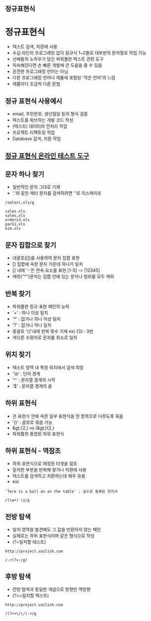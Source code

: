 ## 정규표현식
# 정규표현식
- 텍스트 검색, 치환에 사용
- 수십 라인의 프로그래밍 없이 정규식 1~2줄로 대부분의 문자열로 작업 가능
- 선배들의 노하우가 담긴 파워풀한 텍스트 관련 도구
- 익숙해진다면 손 빠른 개발에 큰 도움을 줄 수 있음
- 온전한 프로그래밍 언어는 아님
- 다른 프로그래밍 언어나 제품에 포함된 '작은 언어'의 느낌
- 제품마다 조금씩 다른 문법

## 정규 표현식 사용예시
- email, 주민번호, 생년월일 등의 형식 검증
- 텍스트를 췩브하는 개발 코드 작성
- (텍스트) 데이터의 전처리 작업
- 프로젝트 리팩토링 작업
- Database 검색, 치환 작업

## [정규 표현식 온라인 테스트 도구](https://regexr.com)

## 문자 하나 찾기
- 일반적인 문자 그대로 기재
-  '.'와 같은 메타 문자를 검색하려면 '\'로 이스케이프
```
/sales\.xls/g

sales.xls
sales,xls
orders3.xls
park1.xls
kim.xls
```

## 문자 집합으로 찾기
- 대괄호([])를 사용하여 문자 집합 표현
- [] 집합에 속한 문자 가운데 하나가 일치
- [] 내에 '-'은 연속 요소를 표현 [1-5] -> [12345]
- 캐럿("^")문자는 집합 안에 있는 문자나 범위를 모두 제외

## 반복 찾기
- 파워풀한 정규 표현 패턴의 능력
- '+' : 하나 이상 일치
- '*' : 없거나 하나 이상 일치
- '?' : 없거나 하나 일치
- 중괄호 '{}'내에 반복 횟수 기재 ex) {3} : 3번
- 게으른 수량자로 문자를 최소로 일치

## 위치 찾기
- 텍스트 영역 내 특정 위치에서 검색 희망
- '\b' : 단어 경계
- '^' : 문자열 경계의 시작 
- '$' : 문자열 경계의 끝

## 하위 표현식
- 큰 표현식 안에 속한 일부 표현식을 한 항목으로 다루도록 묶음
- '()' : 괄호로 묶음 가능
- \&gt;{2,} vs (\&gt;){2,}
- 파워풀한 중첩된 하위 표현식

## 하위 표현식 - 역참조
- 하위 표현식으로 매칭된 타겟을 참조
- 일치한 부분을 반복해 찾거나 치환에 사용
- 텍스트를 검색하고 치환하는데 매우 유용
- ex)
```
'Tere is a ball on on the table' : 실수로 중복된 전치사

/(\w+) \1/g
```

## 전방 탐색
- 일치 영역을 발견해도 그 값을 반환하지 않는 패턴
- 실제로는 하위 표현식이며 같은 형식으로 작성
- (?=일치할 테스트)
```
http://project.vailish.com

/.+(?=:/g)
```

## 후방 탐색
- 전방 탐색과 동일한 개념으로 방향만 역방향
- (?<=일치할 텍스트)
```
http://project.vailish.com

/(?<=\/\/).+/g
```